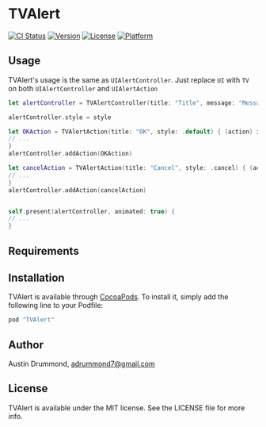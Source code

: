 # TVAlert

[![CI Status](https://img.shields.io/travis/adrum/tvalert.svg?style=flat)](https://img.shields.io/travis/adrum/tvalert)
[![Version](https://img.shields.io/cocoapods/v/TVAlert.svg?style=flat)](http://cocoapods.org/pods/TVAlert)
[![License](https://img.shields.io/cocoapods/l/TVAlert.svg?style=flat)](http://cocoapods.org/pods/TVAlert)
[![Platform](https://img.shields.io/cocoapods/p/TVAlert.svg?style=flat)](http://cocoapods.org/pods/TVAlert)

## Usage

TVAlert's usage is the same as `UIAlertController`. Just replace `UI` with `TV` on both `UIAlertController` and `UIAlertAction` 

```swift
let alertController = TVAlertController(title: "Title", message: "Message", preferredStyle: .alert)

alertController.style = style

let OKAction = TVAlertAction(title: "OK", style: .default) { (action) in
// ...
}
alertController.addAction(OKAction)

let cancelAction = TVAlertAction(title: "Cancel", style: .cancel) { (action) in
// ...
}
alertController.addAction(cancelAction)


self.present(alertController, animated: true) {
// ...
}
```

## Requirements

## Installation

TVAlert is available through [CocoaPods](http://cocoapods.org). To install
it, simply add the following line to your Podfile:

```ruby
pod "TVAlert"
```

## Author

Austin Drummond, adrummond7@gmail.com

## License

TVAlert is available under the MIT license. See the LICENSE file for more info.
